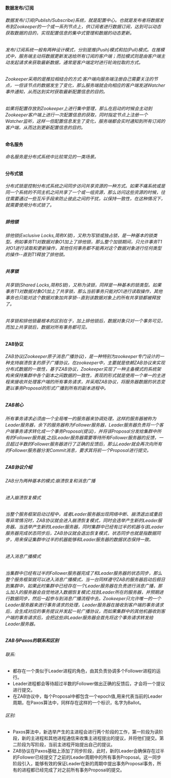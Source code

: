 #### 数据发布/订阅
###### 数据发布/订阅(Publish/Subscribe)系统，就是配置中心。也就是发布者将数据发布到Zookeeper的一个或一系列节点上，供订阅者进行数据订阅，达到可以动态获取数据的目的，实现配置信息的集中式管理和数据的动态更新。
###### 发布/订阅系统一般有两种设计模式，分别是推(Push)模式和拉(Pull)模式。在推模式中，服务端主动将数据更新发送给所有订阅的客户端；而拉模式则是由客户端主动发起请求来获取最新数据，通常是客户端定时进行轮询拉取的方式。
###### Zookeeper采用的是推拉相结合的方式:客户端向服务端注册自己需要关注的节点，一但该节点的数据发生了变化，那么服务端就会向相应的客户端发送Watcher事件通知，从而达到实时获取最新配置信息的目的。
###### 如果将配置存放到Zookeeper上进行集中管理，那么在启动的时候会主动到Zookeeper客户端上进行一次配置信息的获取，同时指定节点上注册一个Watcher监听，这样一但配置信息发生了变化，服务端都会实时通知到所有订阅的客户端，从而达到更新配置信息的目的。
#### 命名服务
###### 命名服务是分布式系统中比较常见的一类场景。
#### 分布式锁
###### 分布式锁是控制分布式系统之间同步访问共享资源的一种方式。如果不痛系统或是同一个系统的不同主机之间共享了一个或一组资源，那么访问这些资源的时候，往往需要通过一些互斥手段来防止彼此之间的干扰，以保持一致性，在这种情况下，就需要使用分布式锁了。
##### 排他锁
###### 排他锁(Exclusive Locks,简称X锁)，又称为写锁或独占锁，是一种基本的锁类型。例如事务T1对数据对象O1加上了排他锁，那么整个加锁期间，只允许事务T1对O1进行读取和更新操作，其他任何事务都不能再对这个数据对象进行任何类型的操作--直到T1释放了排他锁。
##### 共享锁
###### 共享锁(Shared Locks,简称S锁)，又称为读锁，同样是一种基本的锁类型。如果事务T1对数据对象O1加上了共享锁，那么当前事务只能对O1进行读取操作，其他事务也只能对这个数据对象加共享锁--直到该数据对象上的所有共享锁都被释放了。
###### 共享锁和排他锁最根本的区别在于，加上排他锁后，数据对象只对一个事务可见，而加上共享锁后，数据对所有事务都可见。
#### ZAB协议
###### ZAB协议(Zookeeper原子消息广播协议)，是一种特别为zookeeper专门设计的一种支持崩溃恢复的原子广播协议。在zookeeper中，主要就是依赖ZAB协议来实现分布式数据的一致性，基于ZAB协议，Zookeeper实现了一种主备模式的系统架构来保持集群中各个副本之间数据的一致性，表现的形式就是使用一个单一的主进程来接收并处理客户端的所有事务请求，并采用ZAB协议，将服务器数据的状态变更以事务Proposal的形式广播到所有的副本进程中。
##### ZAB核心
###### 所有事务请求必须由一个全局唯一的服务器来协调处理，这样的服务器被称为Leader服务器，余下的服务器称为Follower服务器，Leader服务器负责将一个客户端事务请求转化成一个事务Proposal(提议)，并将该Proposal分发给集群中所有的Follower服务器,之后Leader服务器需要等待所有Follower服务器的反馈，一旦超过半数的Follower服务器进行了正确的反馈后，那么Leader就会再次向所有的Follower服务器分发Commit消息，要求其将前一个Proposal进行提交。
##### ZAB协议介绍
###### ZAB分为两种基本的模式:崩溃恢复和消息广播
###### *进入崩溃恢复模式*
###### 当整个服务框架启动过程中，或者Leader服务器出现网络中断、崩溃退出或重启等异常情况时，ZAB协议就会进入崩溃恢复模式，同时会选举产生新的Leader服务器。当选举产生新的Leader服务器，同时集群中已经有过半的机器与该Leader服务器完成状态同步后，ZAB协议就会退出恢复模式，状态同步也就是指数据同步，用来保证集群中过半的机器能够和Leader服务器的数据状态保持一致。
###### *进入消息广播模式*
###### 当集群中已经有过半的Follower服务器完成了和Leader服务器的状态同步，那么整个服务框架就可以进入消息广播模式，当一台同样遵守ZAB的服务器启动后假日到集群中，如果此时集群中已经存在一个Leader服务器在负责进行消息广播，那么加入的服务器会自觉地进入数据恢复模式:找到Leader所在的服务器，并预期进行数据同步，然后一起参与到消息广播流程中去。Zookeeper只允许唯一的一个Leader服务器来进行事务请求的处理，Leader服务器在接收到客户端的事务请求后，会生成对应的事务提议并发起一轮广播协议，而如果集群中的其他机器收到客户端的事务请求后，会把这些非Leader服务器会首先将这个事务请求转发给Leader服务器。
##### ZAB与Paxos的联系和区别
###### 联系:
- 都存在一个类似于Leader进程的角色，由其负责协调多个Follower进程的运行。
- Leader进程都会等待超过半数的Follower做出正确的反馈后，才会将一个提议进行提交。
- 在ZAB协议中，每个Proposal中都包含一个epoch值,用来代表当前的Leader周期，在Paxos算法中，同样存在这样的一个标识，名字为Ballot。
###### 区别:
- Paxos算法中，新选举产生的主进程会进行两个阶段的工作，第一阶段为读阶段，新的主进程和其他进程通信来收集主进程提出的提议，并将他们提交。第二阶段为写阶段，当前主进程开始提出自己的提议。
- ZAB协议在Paxos基础上添加了同步阶段，此时，新的Leader会确保存在过半的Follower已经提交了之前的Leader周期中的所有事务Proposal。这一同步阶段引入，能够有效的保证Leader在新的周期中提出事务Proposal事务，所有的进程都已经完成了对之前所有事务Proposal的提交。